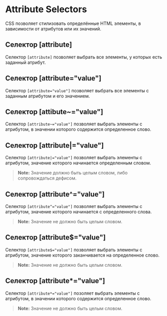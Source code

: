 # Attribute Selectors
CSS позволяет стилизовать определённые HTML элементы, в зависимости от атрибутов или их значений.

## Селектор [attribute]
Селектор `[attribute]` позволяет выбрать все элементы, у которых есть заданный атрибут.

## Селектор [attribute="value"]
Селектор `[attribute="value"]` позволяет выбрать все элементы с заданным атрибутом и его значением.

## Селектор [attibute~="value"]
Селектор `[attribute~="value"]` позволяет выбрать элементы с атрибутом, в значении которого содержится определенное слово.

## Селектор [attribute|="value"]
Селектор `[attribute|="value"]` позволяет выбрать элементы с атрибутом, значение которого начинается определенным словом.

> **Note:** Значение должно быть целым словом, либо сопровождаться дефисом.

## Селектор [attribute^="value"]
Селектор `[attribute^="value"]` позволяет выбрать элементы с атрибутом, значение которого начинается с определенного слова.

> **Note:** Значение не должно быть целым словом.

## Селектор [attribute$="value"]
Селектор `[attribute$="value"]` позволяет выбрать элементы с атрибутом, значение которого заканчивается на определенное слово.

> **Note:** Значение не должно быть целым словом.

## Селектор [attribute*="value"]
Селектор `[attribute*="value"]` позоляет выбрать элементы с атрибутом, в значении которого содержится определенное слово.

> **Note:** Значение не должно быть целым словом.
